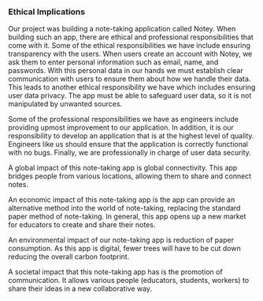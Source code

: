 ### Ethical Implications

Our project was building a note-taking application called Notey.
When building such an app, there are ethical and professional 
responsibilities that come with it. Some of the ethical
responsibilities we have include ensuring transparency with the users.
When users create an account with Notey, we ask them to enter
personal information such as email, name, and passwords. With this personal data in our hands
we must establish clear communication with users to ensure them about how we handle 
their data. This leads to another ethical responsibility we have which includes 
ensuring user data privacy. The app must be able to safeguard user data, so it is 
not manipulated by unwanted sources.

Some of the professional responsibilities we have as engineers include providing upmost
improvement to our application. In addition, it is our responsibility to develop an application
that is at the highest level of quality. Engineers like us should ensure that the application
is correctly functional with no bugs. Finally, we are professionally in charge of user data security. 

A global impact of this note-taking app is global connectivity. This app bridges people from various
locations, allowing them to share and connect notes.

An economic impact of this note-taking app is the app can provide an
alternative method into the world of note-taking, replacing the standard 
paper method of note-taking. In general, this app opens up a new market for 
educators to create and share their notes.

An environmental impact of our note-taking app is reduction of paper consumption. 
As this app is digital, fewer trees will have to be cut down reducing the overall carbon 
footprint.

A societal impact that this note-taking app has is the promotion of communication. 
It allows various people (educators, students, workers) to share their ideas in a new collaborative way. 